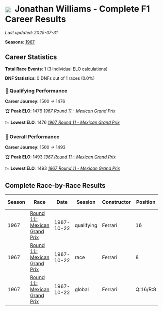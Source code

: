 # <img src="https://upload.wikimedia.org/wikipedia/commons/thumb/8/83/Flag_of_the_United_Kingdom_%283-5%29.svg/512px-Flag_of_the_United_Kingdom_%283-5%29.svg.png?20250726143817" alt="United Kingdom" width="20" height="auto" style="vertical-align: middle; margin-right: 5px;" onerror="this.outerHTML='🇬🇧'; this.style.marginRight='5px';"/> Jonathan Williams - Complete F1 Career Results

*Last updated: 2025-07-31*

**Seasons**: [1967](../seasons/1967-season-report)

## Career Statistics

**Total Race Events**: 1 (3 individual ELO calculations)

**DNF Statistics**: 0 DNFs out of 1 races (0.0%)

### 🏁 Qualifying Performance
**Career Journey**: 1500 → 1476

🏆 **Peak ELO**: 1476
   *[1967 Round 11 - Mexican Grand Prix](../seasons/1967-season-report#round-11-mexican-grand-prix)*

📉 **Lowest ELO**: 1476
   *[1967 Round 11 - Mexican Grand Prix](../seasons/1967-season-report#round-11-mexican-grand-prix)*

### 🌟 Overall Performance
**Career Journey**: 1500 → 1493

🏆 **Peak ELO**: 1493
   *[1967 Round 11 - Mexican Grand Prix](../seasons/1967-season-report#round-11-mexican-grand-prix)*

📉 **Lowest ELO**: 1493
   *[1967 Round 11 - Mexican Grand Prix](../seasons/1967-season-report#round-11-mexican-grand-prix)*


## Complete Race-by-Race Results

| Season | Race | Date | Session | Constructor | Position | Starting ELO | ELO Change | Final ELO | Teammate |
|--------|------|------|---------|-------------|----------|--------------|------------|-----------|----------|
| 1967 | [Round 11: Mexican Grand Prix](../seasons/1967-season-report#round-11-mexican-grand-prix) | 1967-10-22 | qualifying | Ferrari | 16 | 1500 | -24 | 1476 | [<img src="https://upload.wikimedia.org/wikipedia/commons/3/3e/Flag_of_New_Zealand.svg" alt="New Zealand" width="20" height="auto" style="vertical-align: middle; margin-right: 5px;" onerror="this.outerHTML='🇳🇿'; this.style.marginRight='5px';"/> Chris Amon](chris-amon) |
| 1967 | [Round 11: Mexican Grand Prix](../seasons/1967-season-report#round-11-mexican-grand-prix) | 1967-10-22 | race | Ferrari | 8 | 1500 | N/A | 1500 | [<img src="https://upload.wikimedia.org/wikipedia/commons/3/3e/Flag_of_New_Zealand.svg" alt="New Zealand" width="20" height="auto" style="vertical-align: middle; margin-right: 5px;" onerror="this.outerHTML='🇳🇿'; this.style.marginRight='5px';"/> Chris Amon](chris-amon) |
| 1967 | [Round 11: Mexican Grand Prix](../seasons/1967-season-report#round-11-mexican-grand-prix) | 1967-10-22 | global | Ferrari | Q:16/R:8 | 1500 | -7 | 1493 | [<img src="https://upload.wikimedia.org/wikipedia/commons/3/3e/Flag_of_New_Zealand.svg" alt="New Zealand" width="20" height="auto" style="vertical-align: middle; margin-right: 5px;" onerror="this.outerHTML='🇳🇿'; this.style.marginRight='5px';"/> Chris Amon](chris-amon) |
